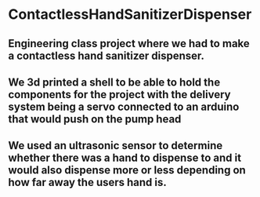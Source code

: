 # ContactlessHandSanitizerDispenser

## Engineering class project where we had to make a contactless hand sanitizer dispenser.
## We 3d printed a shell to be able to hold the components for the project with the delivery system being a servo connected to an arduino that would push on the pump head
## We used an ultrasonic sensor to determine whether there was a hand to dispense to and it would also dispense more or less depending on how far away the users hand is.
